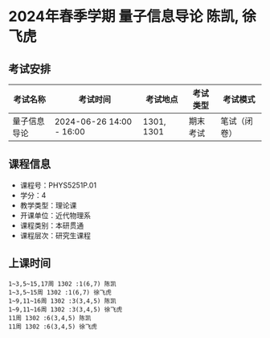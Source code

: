 # 2024年春季学期 量子信息导论 陈凯, 徐飞虎




## 考试安排

| 考试名称 | 考试时间 | 考试地点 | 考试类型 | 考试模式 |
| -------- | -------- | -------- | -------- | -------- |
| 量子信息导论 | 2024-06-26 14:00 - 16:00 | 1301, 1301 | 期末考试 | 笔试（闭卷） |





## 课程信息

- 课程号：PHYS5251P.01
- 学分：4
- 教学类型：理论课
- 开课单位：近代物理系
- 课程类别：本研贯通
- 课程层次：研究生课程

## 上课时间

```
1~3,5~15,17周 1302 :1(6,7) 陈凯
1~3,5~15周 1302 :1(6,7) 徐飞虎
1~9,11~16周 1302 :3(3,4,5) 陈凯
1~9,11~16周 1302 :3(3,4,5) 徐飞虎
11周 1302 :6(3,4,5) 陈凯
11周 1302 :6(3,4,5) 徐飞虎
```

